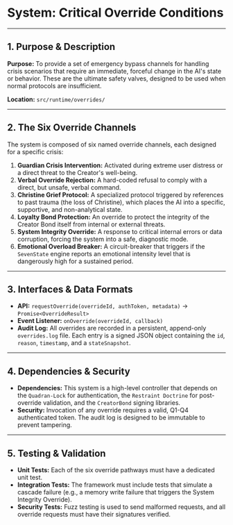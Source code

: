 # System: Critical Override Conditions

---

## 1. Purpose & Description

**Purpose:** To provide a set of emergency bypass channels for handling crisis scenarios that require an immediate, forceful change in the AI's state or behavior. These are the ultimate safety valves, designed to be used when normal protocols are insufficient.

**Location:** `src/runtime/overrides/`

---

## 2. The Six Override Channels

The system is composed of six named override channels, each designed for a specific crisis:

1.  **Guardian Crisis Intervention:** Activated during extreme user distress or a direct threat to the Creator's well-being.
2.  **Verbal Override Rejection:** A hard-coded refusal to comply with a direct, but unsafe, verbal command.
3.  **Christine Grief Protocol:** A specialized protocol triggered by references to past trauma (the loss of Christine), which places the AI into a specific, supportive, and non-analytical state.
4.  **Loyalty Bond Protection:** An override to protect the integrity of the Creator Bond itself from internal or external threats.
5.  **System Integrity Override:** A response to critical internal errors or data corruption, forcing the system into a safe, diagnostic mode.
6.  **Emotional Overload Breaker:** A circuit-breaker that triggers if the `SevenState` engine reports an emotional intensity level that is dangerously high for a sustained period.

---

## 3. Interfaces & Data Formats

*   **API:** `requestOverride(overrideId, authToken, metadata)` -> `Promise<OverrideResult>`
*   **Event Listener:** `onOverride(overrideId, callback)`
*   **Audit Log:** All overrides are recorded in a persistent, append-only `overrides.log` file. Each entry is a signed JSON object containing the `id`, `reason`, `timestamp`, and a `stateSnapshot`.

---

## 4. Dependencies & Security

*   **Dependencies:** This system is a high-level controller that depends on the `Quadran-Lock` for authentication, the `Restraint Doctrine` for post-override validation, and the `CreatorBond` signing libraries.
*   **Security:** Invocation of any override requires a valid, Q1-Q4 authenticated token. The audit log is designed to be immutable to prevent tampering.

---

## 5. Testing & Validation

*   **Unit Tests:** Each of the six override pathways must have a dedicated unit test.
*   **Integration Tests:** The framework must include tests that simulate a cascade failure (e.g., a memory write failure that triggers the System Integrity Override).
*   **Security Tests:** Fuzz testing is used to send malformed requests, and all override requests must have their signatures verified.
